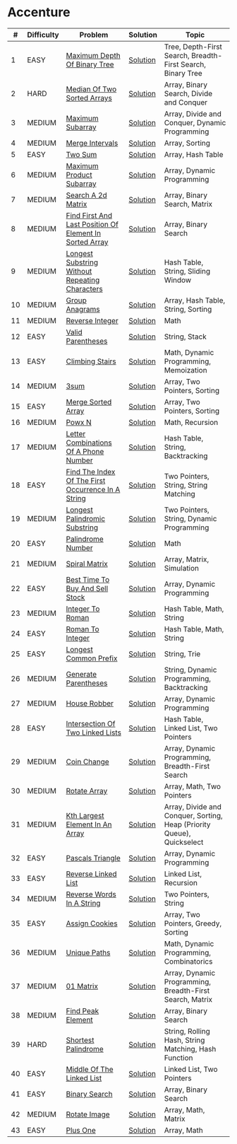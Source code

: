 # Accenture

| #  | Difficulty | Problem                                                                                                                                          | Solution                                                                            | Topic                                                                  |
|----|------------|--------------------------------------------------------------------------------------------------------------------------------------------------|-------------------------------------------------------------------------------------|------------------------------------------------------------------------|
| 1  | EASY       | [Maximum Depth Of Binary Tree](https://leetcode.com/problems/maximum-depth-of-binary-tree)                                                       | [Solution](../coding/datastructures/binaryTree/Solutions.java)                      | Tree, Depth-First Search, Breadth-First Search, Binary Tree            |
| 2  | HARD       | [Median Of Two Sorted Arrays](https://leetcode.com/problems/median-of-two-sorted-arrays)                                                         | [Solution](../coding/algorithms/SearchingAlgorithms.java)                           | Array, Binary Search, Divide and Conquer                               |
| 3  | MEDIUM     | [Maximum Subarray](https://leetcode.com/problems/maximum-subarray)                                                                               | [Solution](../coding/datastructures/arrays/SubArrays.java)                          | Array, Divide and Conquer, Dynamic Programming                         |
| 4  | MEDIUM     | [Merge Intervals](https://leetcode.com/problems/merge-intervals)                                                                                 | [Solution](../coding/datastructures/arrays/SubArrays.java)                          | Array, Sorting                                                         |
| 5  | EASY       | [Two Sum](https://leetcode.com/problems/two-sum)                                                                                                 | [Solution](../coding/datastructures/hashMapAndSet/Solutions.java)                   | Array, Hash Table                                                      |
| 6  | MEDIUM     | [Maximum Product Subarray](https://leetcode.com/problems/maximum-product-subarray)                                                               | [Solution](../coding/algorithms/DynamicProgramming.java)                            | Array, Dynamic Programming                                             |
| 7  | MEDIUM     | [Search A 2d Matrix](https://leetcode.com/problems/search-a-2d-matrix)                                                                           | [Solution](../coding/algorithms/SearchingAlgorithms.java)                           | Array, Binary Search, Matrix                                           |
| 8  | MEDIUM     | [Find First And Last Position Of Element In Sorted Array](https://leetcode.com/problems/find-first-and-last-position-of-element-in-sorted-array) | [Solution](../coding/algorithms/SearchingAlgorithms.java)                           | Array, Binary Search                                                   |
| 9  | MEDIUM     | [Longest Substring Without Repeating Characters](https://leetcode.com/problems/longest-substring-without-repeating-characters)                   | [Solution](../coding/algorithms/SlidingWindow.java)                                 | Hash Table, String, Sliding Window                                     |
| 10 | MEDIUM     | [Group Anagrams](https://leetcode.com/problems/group-anagrams)                                                                                   | [Solution](../coding/algorithms/SortingAlgorithms.java)                             | Array, Hash Table, String, Sorting                                     |
| 11 | MEDIUM     | [Reverse Integer](https://leetcode.com/problems/reverse-integer)                                                                                 | [Solution](../coding/miscellaneous/ReverseInteger.java)                             | Math                                                                   |
| 12 | EASY       | [Valid Parentheses](https://leetcode.com/problems/valid-parentheses)                                                                             | [Solution](../coding/datastructures/stackAndQueue/Solution.java)                    | String, Stack                                                          |
| 13 | EASY       | [Climbing Stairs](https://leetcode.com/problems/climbing-stairs)                                                                                 | [Solution](../coding/algorithms/DynamicProgramming.java)                            | Math, Dynamic Programming, Memoization                                 |
| 14 | MEDIUM     | [3sum](https://leetcode.com/problems/3sum)                                                                                                       | [Solution](../coding/algorithms/TwoPointerSum.java)                                 | Array, Two Pointers, Sorting                                           |
| 15 | EASY       | [Merge Sorted Array](https://leetcode.com/problems/merge-sorted-array)                                                                           | [Solution](../coding/algorithms/TwoPointer.java)                                    | Array, Two Pointers, Sorting                                           |
| 16 | MEDIUM     | [Powx N](https://leetcode.com/problems/powx-n)                                                                                                   | [Solution](../coding/algorithms/recursionAndBacktracking/MyPow.java)                | Math, Recursion                                                        |
| 17 | MEDIUM     | [Letter Combinations Of A Phone Number](https://leetcode.com/problems/letter-combinations-of-a-phone-number)                                     | [Solution](../coding/algorithms/recursionAndBacktracking/LetterCombination.java)    | Hash Table, String, Backtracking                                       |
| 18 | EASY       | [Find The Index Of The First Occurrence In A String](https://leetcode.com/problems/find-the-index-of-the-first-occurrence-in-a-string)           | [Solution](../coding/algorithms/string/KMPSearch.java)                              | Two Pointers, String, String Matching                                  |
| 19 | MEDIUM     | [Longest Palindromic Substring](https://leetcode.com/problems/longest-palindromic-substring)                                                     | [Solution](../coding/algorithms/twoPointerAndSlidingWindow/LongestPalindromic.java) | Two Pointers, String, Dynamic Programming                              |
| 20 | EASY       | [Palindrome Number](https://leetcode.com/problems/palindrome-number)                                                                             | [Solution](../coding/algorithms/miscellaneous/PalindromeNumber.java)                | Math                                                                   |
| 21 | MEDIUM     | [Spiral Matrix](https://leetcode.com/problems/spiral-matrix)                                                                                     | [Solution](../coding/datastructures/arrays/SpiralMatrix.java)                       | Array, Matrix, Simulation                                              |
| 22 | EASY       | [Best Time To Buy And Sell Stock](https://leetcode.com/problems/best-time-to-buy-and-sell-stock)                                                 | [Solution](../coding/datastructures/arrays/StockBuySell.java)                       | Array, Dynamic Programming                                             |
| 23 | MEDIUM     | [Integer To Roman](https://leetcode.com/problems/integer-to-roman)                                                                               | [Solution](../coding/datastructures/arrays/IntegerToRoman.java)                     | Hash Table, Math, String                                               |
| 24 | EASY       | [Roman To Integer](https://leetcode.com/problems/roman-to-integer)                                                                               | [Solution](../coding/datastructures/arrays/RomanToInt.java)                         | Hash Table, Math, String                                               |
| 25 | EASY       | [Longest Common Prefix](https://leetcode.com/problems/longest-common-prefix)                                                                     | [Solution](../coding/datastructures/string/LongestCommonPrefix.java)                | String, Trie                                                           |
| 26 | MEDIUM     | [Generate Parentheses](https://leetcode.com/problems/generate-parentheses)                                                                       | [Solution](../coding/algorithms/recursionAndBacktracking/GenerateParentheses.java)  | String, Dynamic Programming, Backtracking                              |
| 27 | MEDIUM     | [House Robber](https://leetcode.com/problems/house-robber)                                                                                       | [Solution](../coding/algorithms/DynamicProgramming.java)                            | Array, Dynamic Programming                                             |
| 28 | EASY       | [Intersection Of Two Linked Lists](https://leetcode.com/problems/intersection-of-two-linked-lists)                                               | [Solution](../coding/datastructures/linkedList/LinkedList.java)                     | Hash Table, Linked List, Two Pointers                                  |
| 29 | MEDIUM     | [Coin Change](https://leetcode.com/problems/coin-change)                                                                                         | [Solution](../coding/algorithms/dynamicProgramming/CoinChange.java)                 | Array, Dynamic Programming, Breadth-First Search                       |
| 30 | MEDIUM     | [Rotate Array](https://leetcode.com/problems/rotate-array)                                                                                       | [Solution](../coding/datastructures/arrays/RotateArrays.java)                       | Array, Math, Two Pointers                                              |
| 31 | MEDIUM     | [Kth Largest Element In An Array](https://leetcode.com/problems/kth-largest-element-in-an-array)                                                 | [Solution](../coding/datastructures/arrays/KthLargetElement.java)                   | Array, Divide and Conquer, Sorting, Heap (Priority Queue), Quickselect |
| 32 | EASY       | [Pascals Triangle](https://leetcode.com/problems/pascals-triangle)                                                                               | [Solution](../coding/algorithms/dynamicProgramming/PascalTriangle.java)             | Array, Dynamic Programming                                             |
| 33 | EASY       | [Reverse Linked List](https://leetcode.com/problems/reverse-linked-list)                                                                         | [Solution](../coding/datastructures/linkedList/LinkedList.java)                     | Linked List, Recursion                                                 |
| 34 | MEDIUM     | [Reverse Words In A String](https://leetcode.com/problems/reverse-words-in-a-string)                                                             | [Solution](../coding/datastructures/string/ReverseWords.java)                       | Two Pointers, String                                                   |
| 35 | EASY       | [Assign Cookies](https://leetcode.com/problems/assign-cookies)                                                                                   | [Solution](../coding/algorithms/GreedyAlgorithms.java)                              | Array, Two Pointers, Greedy, Sorting                                   |
| 36 | MEDIUM     | [Unique Paths](https://leetcode.com/problems/unique-paths)                                                                                       | [Solution](../coding/algorithms/DynamicProgramming2DTabulation.java)                | Math, Dynamic Programming, Combinatorics                               |
| 37 | MEDIUM     | [01 Matrix](https://leetcode.com/problems/01-matrix)                                                                                             | [Solution](../coding/datastructures/graph/BFSSolution.java)                         | Array, Dynamic Programming, Breadth-First Search, Matrix               |
| 38 | MEDIUM     | [Find Peak Element](https://leetcode.com/problems/find-peak-element)                                                                             | [Solution](../coding/algorithms/SearchingAlgorithms.java)                           | Array, Binary Search                                                   |
| 39 | HARD       | [Shortest Palindrome](https://leetcode.com/problems/shortest-palindrome)                                                                         | [Solution](../coding/algorithms/string/ShortestPalindrome.java)                     | String, Rolling Hash, String Matching, Hash Function                   |
| 40 | EASY       | [Middle Of The Linked List](https://leetcode.com/problems/middle-of-the-linked-list)                                                             | [Solution](../coding/datastructures/linkedList/LinkedList.java)                     | Linked List, Two Pointers                                              |
| 41 | EASY       | [Binary Search](https://leetcode.com/problems/binary-search)                                                                                     | [Solution](../coding/algorithms/SearchingAlgorithms.java)                           | Array, Binary Search                                                   |
| 42 | MEDIUM | [Rotate Image](https://leetcode.com/problems/rotate-image) | [Solution](../coding/datastructures/arrays/RotateImage.java) | Array, Math, Matrix |
| 43 | EASY | [Plus One](https://leetcode.com/problems/plus-one) | [Solution](../coding/datastructures/arrays/PlusOne.java) | Array, Math |
